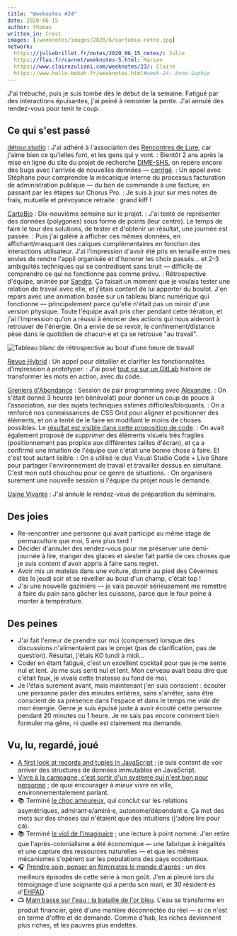 ```yaml
---
title: "Weeknotes #24"
date: 2020-06-15
author: thomas
written_in: Crest
images: [/weeknotes/images/2020/6/cartobio-retro.jpg]
network:
  https://juliebrillet.fr/notes/2020_06_15_notes/: Julie
  https://flus.fr/carnet/weeknotes-5.html: Marien
  https://www.clairezuliani.com/weeknotes/23/: Claire
  https://www.hello-bokeh.fr/weeknotes.html#week-24: Anne-Sophie
---
```


J'ai trébuché, puis je suis tombé dès le début de la semaine. Fatigué par des interactions épuisantes, j'ai peiné à remonter la pente. J'ai annulé des rendez-vous pour tenir le coup.

<!--more-->

## Ce qui s'est passé

[détour.studio]
: J'ai adhéré à l'association des [Rencontres de Lure](https://delure.org), car j'aime bien ce qu'ielles font, et les gens qui y vont.
: Bientôt 2 ans après la mise en ligne du site du projet de recherche [DIME-SHS](https://dime-shs.sciencespo.fr/), on repère encore des bugs avec l'arrivée de nouvelles données — [corrigé](https://github.com/CDSP-SCPO/site-DIME-SHS/commit/5d535ba3933edbae114da298dfa282ae006b6f81).
: Un appel avec Stéphane pour comprendre la mécanique interne du processus facturation de administration publique — du bon de commande à une facture, en passant par les étapes sur Chorus Pro.
: Je suis à jour sur mes notes de frais, mutuelle et prévoyance retraite : grand kiff !


[CartoBio]
: Dix-neuvième semaine sur le projet.
: J'ai tenté de représenter des données (polygones) sous forme de points (leur centre). Le temps de faire le tour des solutions, de tester et d'obtenir un résultat, une journée est passée.
: Puis j'ai galéré à afficher ces mêmes données, en affichant/masquant des calques complémentaires en fonction des interactions utilisateur. J'ai l'impression d'avoir été pris en tenaille entre mes envies de rendre l'appli organisée et d'honorer les choix passés… et 2-3 ambiguïtés techniques qui se contredisent sans bruit — difficile de comprendre ce qui ne fonctionne pas comme prévu.
: Rétrospective d'équipe, animée par [Sandra](https://sandrakpodar.net/). Ça faisait un moment que je voulais tester une relation de travail avec elle, et j'étais content de lui apporter du boulot. J'en repars avec une animation basée sur un tableau blanc numérique qui fonctionne — principalement parce qu'elle n'était pas un miroir d'une version physique. Toute l'équipe avait pris cher pendant cette itération, et j'ai l'impression qu'on a réussi à énoncer des actions qui nous aideront à retrouver de l'énergie. On a envie de se revoir, le confinement/distance pèse dans le quotidien de chacun·e et ça se retrouve "au travail".

![](/weeknotes/images/2020/6/cartobio-retro.jpg "Tableau blanc de rétrospective au bout d'une heure de travail")


[Revue Hybrid]
: Un appel pour détailler et clarifier les fonctionnalités d'impression à prototyper.
: J'ai posé [tout ça sur un GitLab](https://gitlab.pagedmedia.org/hybrid/print-parametrique/issues) histoire de transformer les mots en action, avec du code.

[Greniers d'Abondance]
: Session de pair programming avec [Alexandre].
: On s'était donné 3 heures (en bénévolat) pour donner un coup de pouce à l'association, sur des sujets techniques estimés difficiles/bloquants.
: On a renforcé nos connaissances de CSS Grid pour aligner et positionner des éléments, et on a tenté de le faire en modifiant le moins de choses possibles. Le [résultat est visible dans cette proposition de code](https://framagit.org/lga/crater-ui/-/merge_requests/20).
: On avait également proposé de _supprimer_ des éléments visuels très fragiles (positionnement pas propice aux différentes tailles d'écran), et ça a confirmé une intuition de l'équipe que c'était une bonne chose à faire. Et c'est tout autant lisible.
: On a utilisé le duo Visual Studio Code + Live Share pour partager l'environnement de travail et travailler dessus en simultané. C'est mon outil chouchou pour ce genre de situations.
: On organisera surement une nouvelle session si l'équipe du projet nous le demande.


[Usine Vivante]
: J'ai annulé le rendez-vous de préparation du séminaire.


## Des joies

- Re-rencontrer une personne qui avait participé au même stage de permaculture que moi, 5 ans plus tard !
- Décider d'annuler des rendez-vous pour me préserver une demi-journée à lire, manger des glaces et siester fait partie de ces choses que je suis content d'avoir appris à faire sans regret.
- Avoir mis un matelas dans une voiture, dormir au pied des Cévennes dès le jeudi soir et se réveiller au bout d'un champ, c'était top !
- J'ai une nouvelle gazinière — je vais pouvoir sérieusement me remettre à faire du pain sans gâcher les cuissons, parce que le four peine à monter à température.

## Des peines

- J'ai fait l'erreur de prendre sur moi (compenser) lorsque des discussions n'alimentaient pas le projet (pas de clarification, pas de question). Résultat, j'étais KO lundi à midi…
- Coder en étant fatigué, c'est un excellent cocktail pour que je me sente nul et lent. Je me suis senti nul et lent. Mon cerveau avait beau dire que c'était faux, je vivais cette tristesse au fond de moi.
- Je l'étais surement avant, mais maintenant j'en suis conscient : écouter une personne parler des minutes entières, sans s'arrêter, sans être conscient de sa présence dans l'espace et dans le temps me _vide_ de mon énergie. Genre je suis épuisé juste à avoir écouté cette personne pendant 20 minutes ou 1 heure. Je ne sais pas encore comment bien formuler ma gêne, ni quelle est clairement ma demande.


## Vu, lu, regardé, joué

- [A first look at records and tuples in JavaScript](https://2ality.com/2020/05/records-tuples-first-look.html) ; je suis content de voir arriver des structures de données immutables en JavaScript.
- [Vivre à la campagne, c'est sortir d'un système qui n'est bon pour personne](https://usbeketrica.com/article/vivre-a-la-campagne-c-est-sortir-d-un-systeme-qui-n-est-bon-pour-personne) ; de quoi encourager à _mieux_ vivre en ville, environnementalement parlant.
- 📚 Terminé [le choc amoureux](https://fr.wikipedia.org/wiki/Le_Choc_amoureux), qui conclut sur les relations asymétriques, admirant·e/amiré·e, autonome/dépendant·e. Ça met des mots sur des choses qui n'étaient que des intuitions (j'adore lire pour ça).
- 📚 Terminé [le viol de l'imaginaire](https://www.fayard.fr/pluriel/le-viol-de-limaginaire-9782818502563) ; une lecture à point nommé. J'en retire que l'après-colonialisme a été économique — une fabrique à inégalités et une capture des ressources naturelles — et que les mêmes mécanismes s'opèrent sur les populations des pays occidentaux.
- 🎧 [Prendre soin, penser en féministes le monde d'après](https://www.arteradio.com/son/61664127/prendre_soin_penser_en_feministes_le_monde_d_apres_26) ; un des meilleurs épisodes de cette série à mon goût. J'en ai pleuré lors du témoignage d'une soignante qui a perdu son mari, et 30 résident·es d'[EHPAD](https://www.ehpad.com/).
- 📺 [Main basse sur l'eau : la bataille de l'or bleu](https://www.youtube.com/watch?v=LsanRHMTS2g). L'eau se transforme en produit financier, géré d'une manière déconnectée du réel — si ce n'est en terme d'offre et de demande. Comme d'hab, les riches deviennent plus riches, et les pauvres plus endettés.

[détour.studio]: /
[Stylo]: https://github.com/EcrituresNumeriques/stylo
[Jardins Nourriciers]: https://www.lesjardinsnourriciers.com/
[CartoBio]: https://cartobio.org/
[Usine Vivante]: https://www.usinevivante.org
[Apprendre à développer une cartographie web]: https://github.com/sofiaboulaarab/carto_recherche
[Revue Hybrid]: https://www.puv-editions.fr/collections/hybrid.html
[paged.js]: https://www.pagedjs.org/
[Greniers d'Abondance]: https://resiliencealimentaire.org/

[Noémie]: https://noemiegirard.co
[Sofia]: https://twitter.com/sofiaboulaarab
[Mélina]: http://melinacoaching.com/
[Anne-Sophie]: https://hello-bokeh.fr
[Guillaume]: https://www.yuzutech.fr/
[Claire]: https://www.lassembleuse.fr/
[Antoine]: https://www.quaternum.net/
[Alexandre]: https://apollonet.fr/
